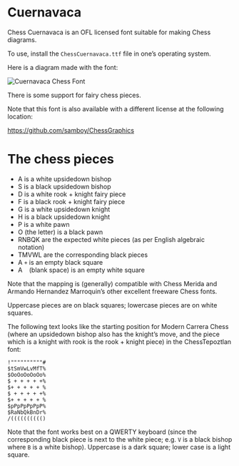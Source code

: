 # Cuernavaca

Chess Cuernavaca is an OFL licensed font suitable for making Chess
diagrams.  

To use, install the `ChessCuernavaca.ttf` file in one’s operating
system.

Here is a diagram made with the font:

![Cuernavaca Chess Font](https://raw.githubusercontent.com/samboy/ChessTepoztlanOFL/main/CuernavacaDemoSmall.png)

There is some support for fairy chess pieces.

Note that this font is also available with a different license
at the following location:

https://github.com/samboy/ChessGraphics

# The chess pieces

* A is a white upsidedown bishop
* S is a black upsidedown bishop
* D is a white rook + knight fairy piece
* F is a black rook + knight fairy piece
* G is a white upsidedown knight
* H is a black upsidedown knight
* P is a white pawn
* O (the letter) is a black pawn
* RNBQK are the expected white pieces (as per English algebraic notation)
* TMVWL are the corresponding black pieces
* A `+` is an empty black square
* A ` ` (blank space) is an empty white square

Note that the mapping is (generally) compatible with Chess Merida
and Armando Hernandez Marroquin’s other excellent freeware
Chess fonts.

Uppercase pieces are on black squares; lowercase pieces are on white
squares.

The following text looks like the starting position for Modern Carrera
Chess (where an upsidedown bishop also has the knight’s move, and the
piece which is a knight with rook is the rook + knight piece) in the 
ChessTepoztlan font:

```
!""""""""""#
$tSmVwLvMfT%
$OoOoOoOoOo%
$ + + + + +%
$+ + + + + %
$ + + + + +%
$+ + + + + %
$pPpPpPpPpP%
$RaNbQkBnDr%
/(((((((((()
```

Note that the font works best on a QWERTY keyboard (since the corresponding
black piece is next to the white piece; e.g. `V` is a black bishop where
`B` is a white bishop).  Uppercase is a dark square; lower case is a
light square.
